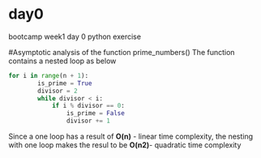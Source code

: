 # day0
bootcamp week1 day 0 python exercise

#Asymptotic analysis of the function prime_numbers()
The function contains a nested loop as below
```python
for i in range(n + 1):
        is_prime = True
        divisor = 2
        while divisor < i:
            if i % divisor == 0:
                is_prime = False
                divisor += 1
```
Since a one loop has a result of **O(n)** - linear time complexity, the nesting with one
loop makes the resul to be **O(n2)**- quadratic time complexity